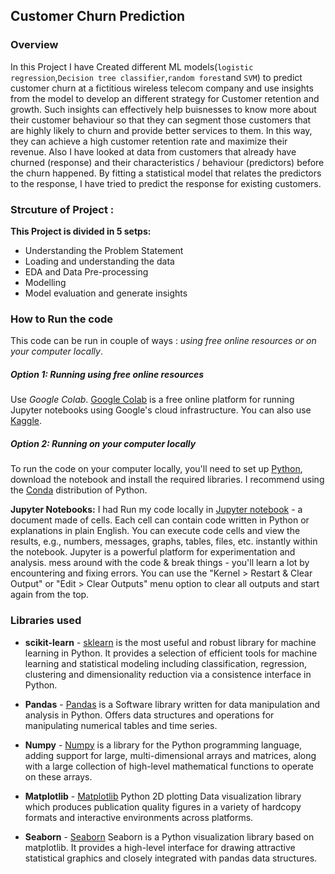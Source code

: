 ## Customer Churn Prediction

### Overview

In this Project I have Created different ML models(`logistic regression`,`Decision tree classifier`,`random forest`and `SVM`) to predict customer churn at a fictitious wireless telecom company and use insights from the model to develop an different strategy for Customer retention and growth. Such insights can effectively help buisnesses to know more about their customer behaviour so that they can segment those customers that are highly likely to churn and provide better services to them. In this way, they can achieve a high customer retention rate and maximize their revenue.
Also I have looked at data from customers that already have churned (response) and their characteristics / behaviour (predictors) before the churn happened. By fitting a statistical model that relates the predictors to the response, I have tried to predict the response for existing customers.

### Strcuture of Project : 

**This Project is divided in 5 setps:**
- Understanding the Problem Statement
- Loading and understanding the data 
- EDA and Data Pre-processing
- Modelling 
- Model evaluation and generate insights

### How to Run the code

This code can be run in couple of ways : *using free online resources or on your computer locally*.

#####  Option 1: Running using free online resources 

Use *Google Colab*. [Google Colab](https://colab.research.google.com/) is a free online platform for running Jupyter notebooks using Google's cloud infrastructure. You can also use [Kaggle](https://www.kaggle.com).

##### Option 2: Running on your computer locally

To run the code on your computer locally, you'll need to set up [Python](https://www.python.org/), download the notebook and install the required libraries. I recommend using the [Conda](https://docs.conda.io/projects/conda/en/latest/user-guide/install/) distribution of Python. 

**Jupyter Notebooks:** I had Run my code locally in [Jupyter notebook](https://jupyter.org/) - a document made of cells. Each cell can contain code written in Python or explanations in plain English. You can execute code cells and view the results, e.g., numbers, messages, graphs, tables, files, etc. instantly within the notebook. Jupyter is a powerful platform for experimentation and analysis. mess around with the code & break things - you'll learn a lot by encountering and fixing errors. You can use the "Kernel > Restart & Clear Output" or "Edit > Clear Outputs" menu option to clear all outputs and start again from the top.

### Libraries used 

- **scikit-learn** - [sklearn](https://scikit-learn.org/stable/) is the most useful and robust library for machine learning in Python. It provides a selection of efficient tools for machine learning and statistical modeling including classification, regression, clustering and dimensionality reduction via a consistence interface in Python.

- **Pandas** - [Pandas](https://pandas.pydata.org/) is a Software library written for data manipulation and analysis in Python. Offers data structures and operations for manipulating numerical tables and time series.

- **Numpy** - [Numpy](https://numpy.org/) is a library for the Python programming language, adding support for large, multi-dimensional arrays and matrices, along with a large collection of high-level mathematical functions to operate on these arrays.

- **Matplotlib** - [Matplotlib](https://matplotlib.org/) Python 2D plotting Data visualization library which produces publication quality figures in a variety of hardcopy formats and interactive environments across platforms. 

- **Seaborn** - [Seaborn](https://seaborn.pydata.org/) Seaborn is a Python visualization library based on matplotlib. It provides a high-level interface for drawing attractive statistical graphics and closely integrated with pandas data structures.


